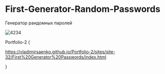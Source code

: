 # First-Generator-Random-Passwords
 
Генератор рандомных паролей

![4234](https://user-images.githubusercontent.com/56477695/118372019-fccf0380-b5b7-11eb-8a4f-670830ceb8d6.png)

Portfolio-2 {

https://vladimirsaenko.github.io/Portfolio-2/sites/site-32/First%20Generator%20Passwords/index.html

}
